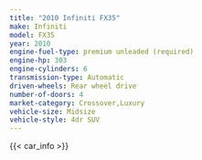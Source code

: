 ```yaml
---
title: "2010 Infiniti FX35"
make: Infiniti
model: FX35
year: 2010
engine-fuel-type: premium unleaded (required)
engine-hp: 303
engine-cylinders: 6
transmission-type: Automatic
driven-wheels: Rear wheel drive
number-of-doors: 4
market-category: Crossover,Luxury
vehicle-size: Midsize
vehicle-style: 4dr SUV
---
```


{{< car_info >}}
